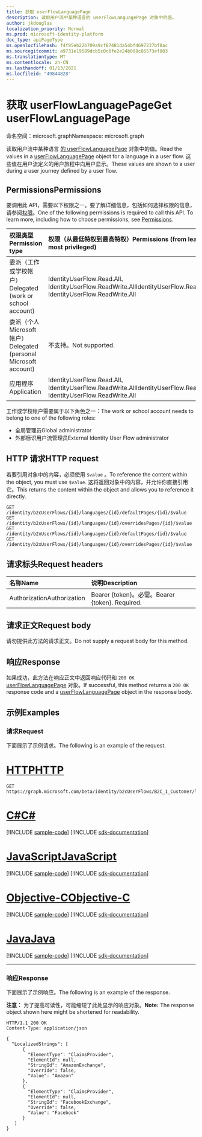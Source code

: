 ```yaml
---
title: 获取 userFlowLanguagePage
description: 读取用户流中某种语言的 userFlowLanguagePage 对象中的值。
author: jkdouglas
localization_priority: Normal
ms.prod: microsoft-identity-platform
doc_type: apiPageType
ms.openlocfilehash: f4f95eb22b709a9cf87481da54bfd697237bf8ac
ms.sourcegitcommit: a9731e19589dcb5c0c6fe2e24b008c86573ef803
ms.translationtype: MT
ms.contentlocale: zh-CN
ms.lasthandoff: 01/13/2021
ms.locfileid: "49844828"
---
```

# <a name="get-userflowlanguagepage"></a><span data-ttu-id="db29a-103">获取 userFlowLanguagePage</span><span class="sxs-lookup"><span data-stu-id="db29a-103">Get userFlowLanguagePage</span></span>

<span data-ttu-id="db29a-104">命名空间：microsoft.graph</span><span class="sxs-lookup"><span data-stu-id="db29a-104">Namespace: microsoft.graph</span></span>

<span data-ttu-id="db29a-105">读取用户流中某种语言 [的 userFlowLanguagePage](../resources/userflowlanguagepage.md) 对象中的值。</span><span class="sxs-lookup"><span data-stu-id="db29a-105">Read the values in a [userFlowLanguagePage](../resources/userflowlanguagepage.md) object for a language in a user flow.</span></span> <span data-ttu-id="db29a-106">这些值在用户流定义的用户旅程中向用户显示。</span><span class="sxs-lookup"><span data-stu-id="db29a-106">These values are shown to a user during a user journey defined by a user flow.</span></span>

## <a name="permissions"></a><span data-ttu-id="db29a-107">Permissions</span><span class="sxs-lookup"><span data-stu-id="db29a-107">Permissions</span></span>

<span data-ttu-id="db29a-p102">要调用此 API，需要以下权限之一。要了解详细信息，包括如何选择权限的信息，请参阅[权限](/graph/permissions-reference)。</span><span class="sxs-lookup"><span data-stu-id="db29a-p102">One of the following permissions is required to call this API. To learn more, including how to choose permissions, see [Permissions](/graph/permissions-reference).</span></span>

|<span data-ttu-id="db29a-110">权限类型</span><span class="sxs-lookup"><span data-stu-id="db29a-110">Permission type</span></span>      | <span data-ttu-id="db29a-111">权限（从最低特权到最高特权）</span><span class="sxs-lookup"><span data-stu-id="db29a-111">Permissions (from least to most privileged)</span></span>              |
|:--------------------|:---------------------------------------------------------|
|<span data-ttu-id="db29a-112">委派（工作或学校帐户）</span><span class="sxs-lookup"><span data-stu-id="db29a-112">Delegated (work or school account)</span></span>|<span data-ttu-id="db29a-113">IdentityUserFlow.Read.All、IdentityUserFlow.ReadWrite.All</span><span class="sxs-lookup"><span data-stu-id="db29a-113">IdentityUserFlow.Read.All, IdentityUserFlow.ReadWrite.All</span></span>|
|<span data-ttu-id="db29a-114">委派（个人 Microsoft 帐户）</span><span class="sxs-lookup"><span data-stu-id="db29a-114">Delegated (personal Microsoft account)</span></span>| <span data-ttu-id="db29a-115">不支持。</span><span class="sxs-lookup"><span data-stu-id="db29a-115">Not supported.</span></span>|
|<span data-ttu-id="db29a-116">应用程序</span><span class="sxs-lookup"><span data-stu-id="db29a-116">Application</span></span>|<span data-ttu-id="db29a-117">IdentityUserFlow.Read.All、IdentityUserFlow.ReadWrite.All</span><span class="sxs-lookup"><span data-stu-id="db29a-117">IdentityUserFlow.Read.All, IdentityUserFlow.ReadWrite.All</span></span>|

<span data-ttu-id="db29a-118">工作或学校帐户需要属于以下角色之一：</span><span class="sxs-lookup"><span data-stu-id="db29a-118">The work or school account needs to belong to one of the following roles:</span></span>

* <span data-ttu-id="db29a-119">全局管理员</span><span class="sxs-lookup"><span data-stu-id="db29a-119">Global administrator</span></span>
* <span data-ttu-id="db29a-120">外部标识用户流管理员</span><span class="sxs-lookup"><span data-stu-id="db29a-120">External Identity User Flow administrator</span></span>

## <a name="http-request"></a><span data-ttu-id="db29a-121">HTTP 请求</span><span class="sxs-lookup"><span data-stu-id="db29a-121">HTTP request</span></span>

<span data-ttu-id="db29a-122">若要引用对象中的内容，必须使用 `$value` 。</span><span class="sxs-lookup"><span data-stu-id="db29a-122">To reference the content within the object, you must use `$value`.</span></span> <span data-ttu-id="db29a-123">这将返回对象中的内容，并允许你直接引用它。</span><span class="sxs-lookup"><span data-stu-id="db29a-123">This returns the content within the object and allows you to reference it directly.</span></span>

<!-- {
  "blockType": "ignored"
}
-->

``` http
GET /identity/b2cUserFlows/{id}/languages/{id}/defaultPages/{id}/$value
GET /identity/b2cUserFlows/{id}/languages/{id}/overridesPages/{id}/$value
GET /identity/b2xUserFlows/{id}/languages/{id}/defaultPages/{id}/$value
GET /identity/b2xUserFlows/{id}/languages/{id}/overridesPages/{id}/$value
```

## <a name="request-headers"></a><span data-ttu-id="db29a-124">请求标头</span><span class="sxs-lookup"><span data-stu-id="db29a-124">Request headers</span></span>

|<span data-ttu-id="db29a-125">名称</span><span class="sxs-lookup"><span data-stu-id="db29a-125">Name</span></span>|<span data-ttu-id="db29a-126">说明</span><span class="sxs-lookup"><span data-stu-id="db29a-126">Description</span></span>|
|:---|:---|
|<span data-ttu-id="db29a-127">Authorization</span><span class="sxs-lookup"><span data-stu-id="db29a-127">Authorization</span></span>|<span data-ttu-id="db29a-p104">Bearer {token}。必需。</span><span class="sxs-lookup"><span data-stu-id="db29a-p104">Bearer {token}. Required.</span></span>|

## <a name="request-body"></a><span data-ttu-id="db29a-130">请求正文</span><span class="sxs-lookup"><span data-stu-id="db29a-130">Request body</span></span>

<span data-ttu-id="db29a-131">请勿提供此方法的请求正文。</span><span class="sxs-lookup"><span data-stu-id="db29a-131">Do not supply a request body for this method.</span></span>

## <a name="response"></a><span data-ttu-id="db29a-132">响应</span><span class="sxs-lookup"><span data-stu-id="db29a-132">Response</span></span>

<span data-ttu-id="db29a-133">如果成功，此方法在响应正文中返回响应代码和 `200 OK` [userFlowLanguagePage](../resources/userflowlanguagepage.md) 对象。</span><span class="sxs-lookup"><span data-stu-id="db29a-133">If successful, this method returns a `200 OK` response code and a [userFlowLanguagePage](../resources/userflowlanguagepage.md) object in the response body.</span></span>

## <a name="examples"></a><span data-ttu-id="db29a-134">示例</span><span class="sxs-lookup"><span data-stu-id="db29a-134">Examples</span></span>

### <a name="request"></a><span data-ttu-id="db29a-135">请求</span><span class="sxs-lookup"><span data-stu-id="db29a-135">Request</span></span>

<span data-ttu-id="db29a-136">下面展示了示例请求。</span><span class="sxs-lookup"><span data-stu-id="db29a-136">The following is an example of the request.</span></span>


# <a name="http"></a>[<span data-ttu-id="db29a-137">HTTP</span><span class="sxs-lookup"><span data-stu-id="db29a-137">HTTP</span></span>](#tab/http)
<!-- {
  "blockType": "request",
  "name": "get_userflowlanguagepage"
}
-->

``` http
GET https://graph.microsoft.com/beta/identity/b2cUserFlows/B2C_1_Customer/languages/en/defaultPages/idpselections/$value
```
# <a name="c"></a>[<span data-ttu-id="db29a-138">C#</span><span class="sxs-lookup"><span data-stu-id="db29a-138">C#</span></span>](#tab/csharp)
[!INCLUDE [sample-code](../includes/snippets/csharp/get-userflowlanguagepage-csharp-snippets.md)]
[!INCLUDE [sdk-documentation](../includes/snippets/snippets-sdk-documentation-link.md)]

# <a name="javascript"></a>[<span data-ttu-id="db29a-139">JavaScript</span><span class="sxs-lookup"><span data-stu-id="db29a-139">JavaScript</span></span>](#tab/javascript)
[!INCLUDE [sample-code](../includes/snippets/javascript/get-userflowlanguagepage-javascript-snippets.md)]
[!INCLUDE [sdk-documentation](../includes/snippets/snippets-sdk-documentation-link.md)]

# <a name="objective-c"></a>[<span data-ttu-id="db29a-140">Objective-C</span><span class="sxs-lookup"><span data-stu-id="db29a-140">Objective-C</span></span>](#tab/objc)
[!INCLUDE [sample-code](../includes/snippets/objc/get-userflowlanguagepage-objc-snippets.md)]
[!INCLUDE [sdk-documentation](../includes/snippets/snippets-sdk-documentation-link.md)]

# <a name="java"></a>[<span data-ttu-id="db29a-141">Java</span><span class="sxs-lookup"><span data-stu-id="db29a-141">Java</span></span>](#tab/java)
[!INCLUDE [sample-code](../includes/snippets/java/get-userflowlanguagepage-java-snippets.md)]
[!INCLUDE [sdk-documentation](../includes/snippets/snippets-sdk-documentation-link.md)]

---


### <a name="response"></a><span data-ttu-id="db29a-142">响应</span><span class="sxs-lookup"><span data-stu-id="db29a-142">Response</span></span>

<span data-ttu-id="db29a-143">下面展示了示例响应。</span><span class="sxs-lookup"><span data-stu-id="db29a-143">The following is an example of the response.</span></span>

<span data-ttu-id="db29a-144">**注意：** 为了提高可读性，可能缩短了此处显示的响应对象。</span><span class="sxs-lookup"><span data-stu-id="db29a-144">**Note:** The response object shown here might be shortened for readability.</span></span>
<!-- {
  "blockType": "response",
  "truncated": true,
  "@odata.type": "microsoft.graph.userFlowLanguagePage"
}
-->

``` http
HTTP/1.1 200 OK
Content-Type: application/json

{
  "LocalizedStrings": [
      {
        "ElementType": "ClaimsProvider",
        "ElementId": null,
        "StringId": "AmazonExchange",
        "Override": false,
        "Value": "Amazon"
      },
      {
        "ElementType": "ClaimsProvider",
        "ElementId": null,
        "StringId": "FacebookExchange",
        "Override": false,
        "Value": "Facebook"
      }
   ]
}
```
